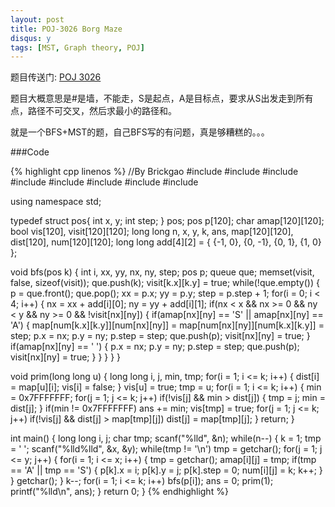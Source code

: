 ```yaml
---
layout: post
title: POJ-3026 Borg Maze 
disqus: y
tags: [MST, Graph theory, POJ]
---
```


题目传送门: <a href = "http://poj.org/problem?id=3026" >POJ 3026</a>

题目大概意思是#是墙，不能走，S是起点，A是目标点，要求从S出发走到所有点，路径不可交叉，然后求最小的路径和。

就是一个BFS+MST的题，自己BFS写的有问题，真是够糟糕的。。。

###Code

{% highlight cpp linenos %}
//By Brickgao
#include <iostream>
#include <cstdio>
#include <cstring>
#include <cmath>
#include <cstdlib>
#include <algorithm>
#include <vector>
#include <queue>

using namespace std;

typedef struct pos{
	int x, y;
	int step;
} pos;
pos p[120];
char amap[120][120];
bool vis[120], visit[120][120];
long long n, x, y, k, ans, map[120][120], dist[120], num[120][120];
long long add[4][2] = {
    {-1, 0}, 
    {0, -1}, 
    {0, 1}, 
    {1, 0}
};

void bfs(pos k)
{
	int i, xx, yy, nx, ny, step;
	pos p;
	queue <pos> que;
	memset(visit, false, sizeof(visit));
	que.push(k);
	visit[k.x][k.y] = true;
	while(!que.empty())
	{
		p = que.front();
		que.pop();
		xx = p.x;
		yy = p.y;
		step = p.step + 1;
		for(i = 0; i < 4; i++)
		{
			nx = xx + add[i][0];
			ny = yy + add[i][1];
			if(nx < x && nx >= 0 && ny < y && ny >= 0 && !visit[nx][ny])
			{
				if(amap[nx][ny] == 'S' || amap[nx][ny] == 'A')
				{
					map[num[k.x][k.y]][num[nx][ny]] = map[num[nx][ny]][num[k.x][k.y]] = step;
					p.x = nx;
					p.y = ny;
					p.step = step;
					que.push(p);
					visit[nx][ny] = true;
				}
				if(amap[nx][ny] == ' ')
				{
					p.x = nx;
					p.y = ny;
					p.step = step;
					que.push(p);
					visit[nx][ny] = true;
				}
			}
		}
	}
}

void prim(long long u)
{
	long long i, j, min, tmp;
	for(i = 1; i <= k; i++)
	{
		dist[i] = map[u][i];
		vis[i] = false;
	}
	vis[u] = true;
	tmp = u;
	for(i = 1; i <= k; i++)
	{
		min = 0x7FFFFFFF;
		for(j = 1; j <= k; j++)
			if(!vis[j] && min > dist[j])
			{
				tmp = j;
				min = dist[j];
			}
		if(min != 0x7FFFFFFF)
			ans += min;
		vis[tmp] = true;
		for(j = 1; j <= k; j++)
			if(!vis[j] && dist[j] > map[tmp][j])
				dist[j] = map[tmp][j];
	}
	return;
}

int main()
{
	long long i, j;
	char tmp;
	scanf("%lld", &n);
	while(n--)
	{
		k = 1;
		tmp = ' ';
		scanf("%lld%lld", &x, &y);
		while(tmp != '\n')
			tmp = getchar();
		for(j = 1; j <= y; j++)
		{
			for(i = 1; i <= x; i++)
			{
				tmp = getchar();
				amap[i][j] = tmp;
				if(tmp == 'A' || tmp == 'S')
				{
					p[k].x = i;
					p[k].y = j;
					p[k].step = 0;
					num[i][j] = k;
					k++;
				}
			}
			getchar();
		}
		k--;
		for(i = 1; i <= k; i++)
			bfs(p[i]);
		ans = 0;
		prim(1);
		printf("%lld\n", ans);
	}
    return 0;
}
{% endhighlight %}

